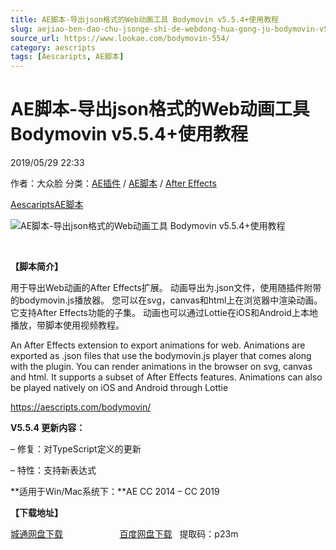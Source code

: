 ```yaml
---
title: AE脚本-导出json格式的Web动画工具 Bodymovin v5.5.4+使用教程
slug: aejiao-ben-dao-chu-jsonge-shi-de-webdong-hua-gong-ju-bodymovin-v5-5-4-shi-yong-jiao-cheng
source_url: https://www.lookae.com/bodymovin-554/
category: aescripts
tags: [Aescaripts, AE脚本]
---
```

# AE脚本-导出json格式的Web动画工具 Bodymovin v5.5.4+使用教程

2019/05/29 22:33

作者：大众脸
分类：[AE插件](https://www.lookae.com/after-effects/aechajian/) / [AE脚本](https://www.lookae.com/after-effects/aescripts/) / [After Effects](https://www.lookae.com/after-effects/)

[Aescaripts](https://www.lookae.com/tag/aescaripts/)[AE脚本](https://www.lookae.com/tag/ae%e8%84%9a%e6%9c%ac/)

![AE脚本-导出json格式的Web动画工具 Bodymovin v5.5.4+使用教程](https://www.lookae.com/wp-content/uploads/2019/04/Bodymovin.jpg "AE脚本-导出json格式的Web动画工具 Bodymovin v5.5.4+使用教程-LookAE.com")

﻿

**【脚本简介】**

用于导出Web动画的After Effects扩展。 动画导出为.json文件，使用随插件附带的bodymovin.js播放器。 您可以在svg，canvas和html上在浏览器中渲染动画。 它支持After Effects功能的子集。 动画也可以通过Lottie在iOS和Android上本地播放，带脚本使用视频教程。

An After Effects extension to export animations for web. Animations are exported as .json files that use the bodymovin.js player that comes along with the plugin. You can render animations in the browser on svg, canvas and html. It supports a subset of After Effects features. Animations can also be played natively on iOS and Android through Lottie

https://aescripts.com/bodymovin/

**V5.5.4 更新内容：**

– 修复：对TypeScript定义的更新

– 特性：支持新表达式

**适用于Win/Mac系统下：**AE CC 2014 – CC 2019

**【下载地址】**

[城通网盘下载](https://lookae.ctfile.com/fs/680462-376188371)                       [百度网盘下载](https://pan.baidu.com/s/1PCQX-G8cY0D2oA5aucdRpg)   提取码：p23m
